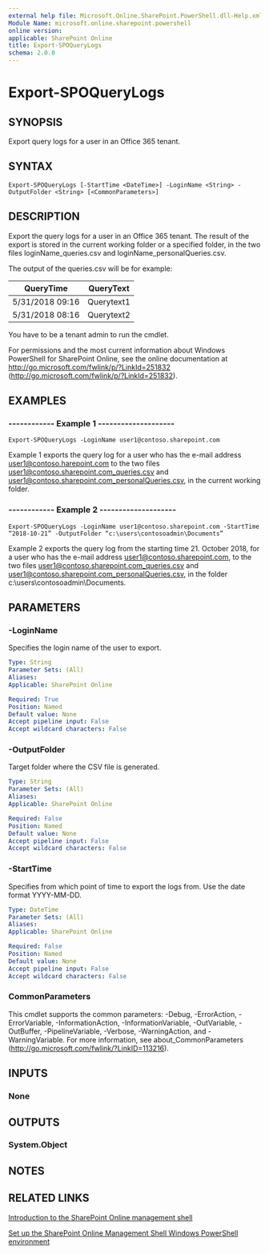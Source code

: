```yaml
---
external help file: Microsoft.Online.SharePoint.PowerShell.dll-Help.xml
Module Name: microsoft.online.sharepoint.powershell
online version:
applicable: SharePoint Online
title: Export-SPOQueryLogs
schema: 2.0.0
---
```



# Export-SPOQueryLogs

## SYNOPSIS
Export query logs for a user in an Office 365 tenant.

## SYNTAX

```
Export-SPOQueryLogs [-StartTime <DateTime>] -LoginName <String> -OutputFolder <String> [<CommonParameters>]
```

## DESCRIPTION
Export the query logs for a user in an Office 365 tenant. The result of the export is stored in the current working folder or a specified folder, in the two files loginName_queries.csv and loginName_personalQueries.csv.

The output of the queries.csv will be for example:

| QueryTime  |  QueryText |
| ------------- | ------------- |
| 5/31/2018 09:16 | Querytext1  |
| 5/31/2018 08:16  | Querytext2  |

You have to be a tenant admin to run the cmdlet.

For permissions and the most current information about Windows PowerShell for SharePoint Online, see the online documentation at http://go.microsoft.com/fwlink/p/?LinkId=251832 (http://go.microsoft.com/fwlink/p/?LinkId=251832).


## EXAMPLES

###   ------------ Example 1 --------------------
```
Export-SPOQueryLogs -LoginName user1@contoso.sharepoint.com
```
Example 1 exports the query log for a user who has the e-mail address user1@contoso.harepoint.com to the two files user1@contoso.sharepoint.com_queries.csv and user1@contoso.sharepoint.com_personalQueries.csv, in the current working folder.


###   ------------ Example 2 --------------------
```
Export-SPOQueryLogs -LoginName user1@contoso.sharepoint.com -StartTime “2018-10-21” -OutputFolder “c:\users\contosoadmin\Documents”
```
Example 2 exports the query log from the starting time 21. October 2018, for a user who has the e-mail address user1@contoso.sharepoint.com, to the two files user1@contoso.sharepoint.com_queries.csv and user1@contoso.sharepoint.com_personalQueries.csv, in the folder c:\users\contosoadmin\Documents.

## PARAMETERS

### -LoginName
Specifies the login name of the user to export.

```yaml
Type: String
Parameter Sets: (All)
Aliases:
Applicable: SharePoint Online

Required: True
Position: Named
Default value: None
Accept pipeline input: False
Accept wildcard characters: False
```

### -OutputFolder
Target folder where the CSV file is generated.

```yaml
Type: String
Parameter Sets: (All)
Aliases:
Applicable: SharePoint Online

Required: False
Position: Named
Default value: None
Accept pipeline input: False
Accept wildcard characters: False
```

### -StartTime
Specifies from which point of time to export the logs from. Use the date format YYYY-MM-DD.

```yaml
Type: DateTime
Parameter Sets: (All)
Aliases:
Applicable: SharePoint Online

Required: False
Position: Named
Default value: None
Accept pipeline input: False
Accept wildcard characters: False
```

### CommonParameters
This cmdlet supports the common parameters: -Debug, -ErrorAction, -ErrorVariable, -InformationAction, -InformationVariable, -OutVariable, -OutBuffer, -PipelineVariable, -Verbose, -WarningAction, and -WarningVariable.
For more information, see about_CommonParameters (http://go.microsoft.com/fwlink/?LinkID=113216).

## INPUTS

### None


## OUTPUTS

### System.Object

## NOTES

## RELATED LINKS

[Introduction to the SharePoint Online management shell](https://docs.microsoft.com/en-us/powershell/sharepoint/sharepoint-online/introduction-sharepoint-online-management-shell?view=sharepoint-ps)

[Set up the SharePoint Online Management Shell Windows PowerShell environment](https://docs.microsoft.com/en-us/powershell/sharepoint/sharepoint-online/connect-sharepoint-online?view=sharepoint-ps)


